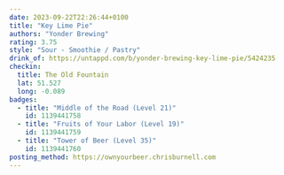 ```yaml
---
date: 2023-09-22T22:26:44+0100
title: "Key Lime Pie"
authors: "Yonder Brewing"
rating: 3.75
style: "Sour - Smoothie / Pastry"
drink_of: https://untappd.com/b/yonder-brewing-key-lime-pie/5424235
checkin:
  title: The Old Fountain
  lat: 51.527
  long: -0.089
badges:
  - title: "Middle of the Road (Level 21)"
    id: 1139441758
  - title: "Fruits of Your Labor (Level 19)"
    id: 1139441759
  - title: "Tower of Beer (Level 35)"
    id: 1139441760
posting_method: https://ownyourbeer.chrisburnell.com
---
```

